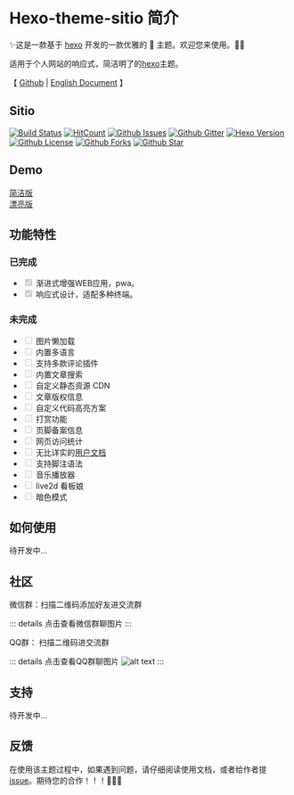 # Hexo-theme-sitio 简介

✨这是一款基于 [hexo](https://hexo.io/) 开发的一款优雅的 🎨 主题。欢迎您来使用。🥰🥰

适用于个人网站的响应式，简洁明了的[hexo](https://hexo.io/)主题。

【 [Github](https://github.com/Aftersoil/hexo-theme-sitio) | [English Document](/sitio/) 】

## Sitio

[![Build Status](https://travis-ci.com/Aftersoil/hexo-theme-sitio.svg?branch=master)](https://travis-ci.com/Aftersoil/hexo-theme-sitio)
[![HitCount](http://hits.dwyl.com/Aftersoil/hexo-theme-sitio.svg)](http://hits.dwyl.com/Aftersoil/hexo-theme-sitio)
[![Github Issues](https://img.shields.io/github/issues-raw/Aftersoil/hexo-theme-sitio)](https://github.com/Aftersoil/hexo-theme-sitio/issues/new/choose)
[![Github Gitter](https://img.shields.io/gitter/room/Aftersoil/hexo-theme-sitio)](https://gitter.im/hexo-theme-sitio/community)
[![Hexo Version](https://img.shields.io/badge/hexo-%3E=4.2.0-blue.svg?&logo=hexo&longCache=true)](https://hexo.io)
[![Github License](https://img.shields.io/github/license/Aftersoil/hexo-theme-sitio)](https://github.com/Aftersoil/hexo-theme-sitio/blob/master/LICENSE)
[![Github Forks](https://img.shields.io/github/forks/Aftersoil/hexo-theme-sitio)](https://github.com/Aftersoil/hexo-theme-sitio/network/members)
[![Github Star](https://img.shields.io/github/stars/Aftersoil/hexo-theme-sitio)](https://github.com/Aftersoil/hexo-theme-sitio/stargazers)

## Demo

[简洁版]()    
[漂亮版]()

## 功能特性

### 已完成

- <input type="checkbox" checked disabled> 渐进式增强WEB应用，pwa。
- <input type="checkbox" checked disabled> 响应式设计，适配多种终端。

### 未完成
- <input type="checkbox" disabled> 图片懒加载
- <input type="checkbox" disabled> 内置多语言
- <input type="checkbox" disabled> 支持多款评论插件
- <input type="checkbox" disabled> 内置文章搜索
- <input type="checkbox" disabled> 自定义静态资源 CDN
- <input type="checkbox" disabled> 文章版权信息
- <input type="checkbox" disabled> 自定义代码高亮方案
- <input type="checkbox" disabled> 打赏功能
- <input type="checkbox" disabled> 页脚备案信息
- <input type="checkbox" disabled> 网页访问统计
- <input type="checkbox" disabled> 无比详实的[用户文档]()
- <input type="checkbox" disabled> 支持脚注语法
- <input type="checkbox" disabled> 音乐播放器
- <input type="checkbox" disabled> live2d 看板娘
- <input type="checkbox" disabled> 暗色模式

## 如何使用

待开发中...

## 社区

微信群：扫描二维码添加好友进交流群

::: details 点击查看微信群聊图片
:::

QQ群： 扫描二维码进交流群

::: details 点击查看QQ群聊图片
![alt text](https://images.aftersoil.xyz/sitio/qq-group-sitio.png)
:::

## 支持

待开发中...

## 反馈

在使用该主题过程中，如果遇到问题，请仔细阅读使用文档，或者给作者提 [issue](https://github.com/Aftersoil/hexo-theme-sitio/issues/new/choose)。期待您的合作！！！💪💪💪
